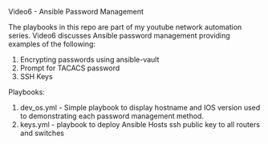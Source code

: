 Video6 - Ansible Password Management

The playbooks in this repo are part of my youtube network automation series. Video6 discusses Ansible password management providing examples of the following:

1. Encrypting passwords using ansible-vault
2. Prompt for TACACS password
3. SSH Keys

Playbooks:

1. dev_os.yml - Simple playbook to display hostname and IOS version used to demonstrating each password management method.
2. keys.yml - playbook to deploy Ansible Hosts ssh public key to all routers and switches

